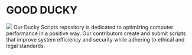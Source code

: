 # GOOD DUCKY
![](https://github.com/ooovenenoso/GOODUSB/blob/main/Cyber%20Ducky.png?raw=true)
Our Ducky Scripts repository is dedicated to optimizing computer performance in a positive way. Our contributors create and submit scripts that improve system efficiency and security while adhering to ethical and legal standards. 
